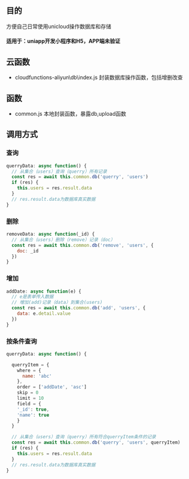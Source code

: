 ## 目的

方便自己日常使用unicloud操作数据库和存储

#### 适用于：uniapp开发小程序和H5，APP端未验证

## 云函数

- cloudfunctions-aliyun\db\index.js 封装数据库操作函数，包括增删改查


## 函数

- common.js 本地封装函数，暴露db,upload函数

## 调用方式
### 查询
```javascript
querryData: async function() {
  // 从集合（users）查询（querry）所有记录
  const res = await this.common.db('querry', 'users')
  if (res) {
    this.users = res.result.data
  }
  // res.result.data为数据库真实数据
}
```
### 删除
```javascript
removeData: async function(_id) {
  // 从集合（users）删除（remove）记录（doc）
  const res = await this.common.db('remove', 'users', {
    doc: _id
  })
}
```
### 增加
```javascript
addDate: async function(e) {
  // e是表单传入数据
  // 增加(add)记录（data）到集合(users)
  const res = await this.common.db('add', 'users', {
    data: e.detail.value
  })
}
```
### 按条件查询
```javascript
querryData: async function() {

  querryItem = {
    where = {
      name: 'abc'
    },
    order = ['addDate', 'asc']
    skip = 0
    limit = 10
    field = {
    '_id': true,
    'name': true
  	}
  }

  // 从集合（users）查询（querry）所有符合querryItem条件的记录
  const res = await this.common.db('querry', 'users', querryItem)
  if (res) {
    this.users = res.result.data
  }
  // res.result.data为数据库真实数据
}
```